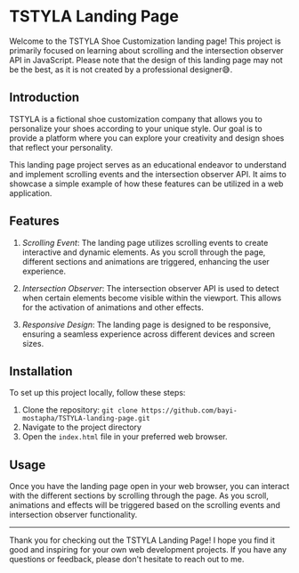 # TSTYLA Landing Page

Welcome to the TSTYLA Shoe Customization landing page! This project is primarily focused on learning about scrolling and the intersection observer API in JavaScript. Please note that the design of this landing page may not be the best, as it is not created by a professional designer😅.

## Introduction

TSTYLA is a fictional shoe customization company that allows you to personalize your shoes according to your unique style. Our goal is to provide a platform where you can explore your creativity and design shoes that reflect your personality.

This landing page project serves as an educational endeavor to understand and implement scrolling events and the intersection observer API. It aims to showcase a simple example of how these features can be utilized in a web application.

## Features

1. *Scrolling Event*: The landing page utilizes scrolling events to create interactive and dynamic elements. As you scroll through the page, different sections and animations are triggered, enhancing the user experience.

2. *Intersection Observer*: The intersection observer API is used to detect when certain elements become visible within the viewport. This allows for the activation of animations and other effects.

4. *Responsive Design*: The landing page is designed to be responsive, ensuring a seamless experience across different devices and screen sizes.

## Installation

To set up this project locally, follow these steps:

1. Clone the repository: `git clone https://github.com/bayi-mostapha/TSTYLA-landing-page.git`
3. Navigate to the project directory
4. Open the `index.html` file in your preferred web browser.

## Usage

Once you have the landing page open in your web browser, you can interact with the different sections by scrolling through the page. As you scroll, animations and effects will be triggered based on the scrolling events and intersection observer functionality.

---

Thank you for checking out the TSTYLA Landing Page! I hope you find it good and inspiring for your own web development projects. If you have any questions or feedback, please don't hesitate to reach out to me.
